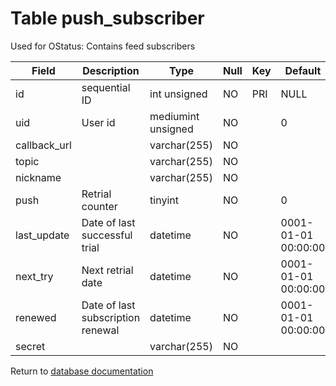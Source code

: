 Table push_subscriber
===========
Used for OStatus: Contains feed subscribers

| Field | Description | Type | Null | Key | Default | Extra |
| ----- | ----------- | ---- | ---- | --- | ------- | ----- |
| id | sequential ID | int unsigned | NO | PRI | NULL | auto_increment |    
| uid | User id | mediumint unsigned | NO |  | 0 |  |    
| callback_url |  | varchar(255) | NO |  |  |  |    
| topic |  | varchar(255) | NO |  |  |  |    
| nickname |  | varchar(255) | NO |  |  |  |    
| push | Retrial counter | tinyint | NO |  | 0 |  |    
| last_update | Date of last successful trial | datetime | NO |  | 0001-01-01 00:00:00 |  |    
| next_try | Next retrial date | datetime | NO |  | 0001-01-01 00:00:00 |  |    
| renewed | Date of last subscription renewal | datetime | NO |  | 0001-01-01 00:00:00 |  |    
| secret |  | varchar(255) | NO |  |  |  |    

Return to [database documentation](help/database)
